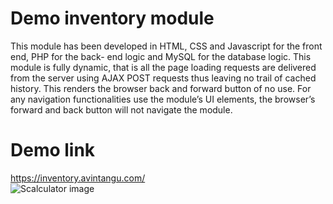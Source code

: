 # Demo inventory module
This module has been developed in HTML, CSS and Javascript for the front end, PHP for the back-
end logic and MySQL for the database logic. This module is fully dynamic, that is all the page loading
requests are delivered from the server using AJAX POST requests thus leaving no trail of cached
history. This renders the browser back and forward button of no use. For any navigation
functionalities use the module’s UI elements, the browser’s forward and back button will not
navigate the module.

# Demo link
https://inventory.avintangu.com/<br>
![Scalculator image](https://github.com/stvcheche/kefisinventory/blob/main/inventory.png)

